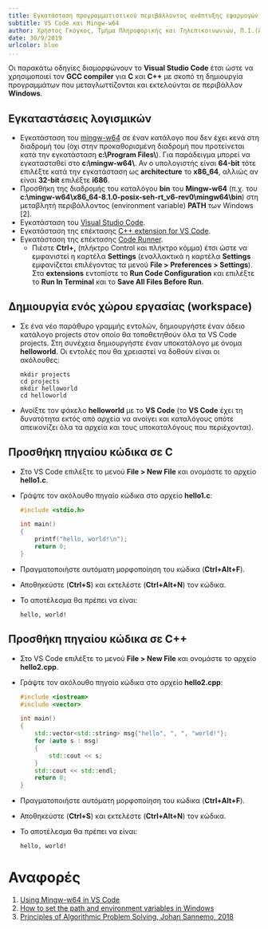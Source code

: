 ```yaml
---
title: Εγκατάσταση προγραμματιστικού περιβάλλοντος ανάπτυξης εφαρμογών για C και C++ σε Windows
subtitle: VS Code και Mingw-w64
author: Χρήστος Γκόγκος, Τμήμα Πληροφορικής και Τηλεπικοινωνιών, Π.Ι.(Άρτα)
date: 30/9/2019
urlcolor: blue
...
```


Οι παρακάτω οδηγίες διαμορφώνουν το **Visual Studio Code** έτσι ώστε να χρησιμοποιεί τον **GCC compiler** για **C** και **C++** με σκοπό τη δημιουργία προγραμμάτων που μεταγλωττίζονται και εκτελούνται σε περιβάλλον **Windows**.

## Εγκαταστάσεις λογισμικών

- Εγκατάσταση του [mingw-w64](http://www.mingw-w64.org/) σε έναν κατάλογο που δεν έχει κενά στη διαδρομή του (όχι στην προκαθορισμένη διαδρομή που προτείνεται κατά την εγκατάσταση **c:\\Program Files\\**). Για παράδειγμα μπορεί να εγκατασταθεί στο **c:\\mingw-w64\\**. Αν ο υπολογιστής είναι **64-bit** τότε επιλέξτε κατά την εγκατάσταση ως **architecture** το **x86_64**, αλλιώς αν είναι **32-bit** επιλέξτε **i686**.
- Προσθήκη της διαδρομής του καταλόγου **bin** του **Mingw-w64** (π.χ. του **c:\\mingw-w64\\x86_64-8.1.0-posix-seh-rt_v6-rev0\\mingw64\\bin**) στη μεταβλητή περιβάλλοντος (environment variable) **PATH** των Windows [2].
- Εγκατάσταση του [Visual Studio Code](https://code.visualstudio.com/download).
- Εγκατάσταση της επέκτασης [C++ extension for VS Code](https://marketplace.visualstudio.com/items?itemName=ms-vscode.cpptools).
- Εγκατάσταση της επέκτασης [Code Runner](https://marketplace.visualstudio.com/items?itemName=formulahendry.code-runner).
  - Πιέστε **Ctrl+,** (πλήκτρο Control και πλήκτρο κόμμα) έτσι ώστε να εμφανιστεί η καρτέλα **Settings** (εναλλακτικά η καρτέλα **Settings** εμφανίζεται επιλέγοντας τα μενού **File > Preferences > Settings**). Στα **extensions** εντοπίστε το **Run Code Configuration** και επιλέξτε το **Run In Terminal** και το **Save All Files Before Run**.

## Δημιουργία ενός χώρου εργασίας (workspace)

- Σε ένα νέο παράθυρο γραμμής εντολών, δημιουργήστε έναν άδειο κατάλογο projects στον οποίο θα τοποθετηθούν όλα τα VS Code projects. Στη συνέχεια δημιουργήστε έναν υποκατάλογο με όνομα **helloworld**. Οι εντολές που θα χρειαστεί να δοθούν είναι οι ακόλουθες:
  
    ```
    mkdir projects
    cd projects
    mkdir helloworld
    cd helloworld
    ```

- Ανοίξτε τον φάκελο **helloworld** με το **VS Code** (το **VS Code** έχει τη δυνατότητα εκτός από αρχεία να ανοίγει και καταλόγους οπότε απεικονίζει όλα τα αρχεία και τους υποκαταλόγους που περιέχονται).

## Προσθήκη πηγαίου κώδικα σε C

- Στο VS Code επιλέξτε το μενού **File > New File** και ονομάστε το αρχείο **hello1.c**.
- Γράψτε τον ακόλουθο πηγαίο κώδικα στο αρχείο **hello1.c**:
  
    ```c
    #include <stdio.h>

    int main()
    {
        printf("hello, world!\n");
        return 0;
    }
    ```

- Πραγματοποιήστε αυτόματη μορφοποίηση του κώδικα (**Ctrl+Alt+F**).
- Αποθηκεύστε (**Ctrl+S**) και εκτελέστε (**Ctrl+Alt+N**) τον κώδικα.
- Το αποτέλεσμα θα πρέπει να είναι:
  
  ```console
  hello, world!
  ```

## Προσθήκη πηγαίου κώδικα σε C++

- Στο VS Code επιλέξτε το μενού **File > New File** και ονομάστε το αρχείο **hello2.cpp**.
- Γράψτε τον ακόλουθο πηγαίο κώδικα στο αρχείο **hello2.cpp**:
  
    ```cpp
    #include <iostream>
    #include <vector>

    int main()
    {
        std::vector<std::string> msg{"hello", ", ", "world!"};
        for (auto s : msg)
        {
            std::cout << s;
        }
        std::cout << std::endl;
        return 0;
    }
    ```

- Πραγματοποιήστε αυτόματη μορφοποίηση του κώδικα (**Ctrl+Alt+F**).
- Αποθηκεύστε (**Ctrl+S**) και εκτελέστε (**Ctrl+Alt+N**) τον κώδικα.
- Το αποτέλεσμα θα πρέπει να είναι:
  
  ```console
  hello, world!
  ```

# Αναφορές

1. [Using Mingw-w64 in VS Code](https://code.visualstudio.com/docs/cpp/config-mingw)
2. [How to set the path and environment variables in Windows](https://www.computerhope.com/issues/ch000549.htm)
3. [Principles of Algorithmic Problem Solving, Johan Sannemo, 2018](https://www.csc.kth.se/~jsannemo/slask/main.pdf)